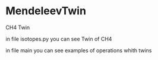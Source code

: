 # MendeleevTwin
CH4 Twin

in file isotopes.py you can see Twin of CH4

in file main you can see examples of operations whith twins
